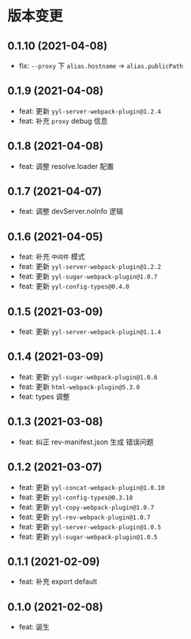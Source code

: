 # 版本变更

## 0.1.10 (2021-04-08)

- fix: `--proxy` 下 `alias.hostname` -> `alias.publicPath`

## 0.1.9 (2021-04-08)

- feat: 更新 `yyl-server-webpack-plugin@1.2.4`
- feat: 补充 `proxy` debug 信息

## 0.1.8 (2021-04-08)

- feat: 调整 resolve.loader 配置

## 0.1.7 (2021-04-07)

- feat: 调整 devServer.noInfo 逻辑

## 0.1.6 (2021-04-05)

- feat: 补充 `中间件` 模式
- feat: 更新 `yyl-server-webpack-plugin@1.2.2`
- feat: 更新 `yyl-sugar-webpack-plugin@1.0.7`
- feat: 更新 `yyl-config-types@0.4.0`

## 0.1.5 (2021-03-09)

- feat: 更新 `yyl-server-webpack-plugin@1.1.4`

## 0.1.4 (2021-03-09)

- feat: 更新 `yyl-sugar-webpack-plugin@1.0.6`
- feat: 更新 `html-webpack-plugin@5.3.0`
- feat: types 调整

## 0.1.3 (2021-03-08)

- feat: 纠正 rev-manifest.json 生成 错误问题

## 0.1.2 (2021-03-07)

- feat: 更新 `yyl-concat-webpack-plugin@1.0.10`
- feat: 更新 `yyl-config-types@0.3.18`
- feat: 更新 `yyl-copy-webpack-plugin@1.0.7`
- feat: 更新 `yyl-rev-webpack-plugin@1.0.7`
- feat: 更新 `yyl-server-webpack-plugin@1.0.5`
- feat: 更新 `yyl-sugar-webpack-plugin@1.0.5`

## 0.1.1 (2021-02-09)

- feat: 补充 export default

## 0.1.0 (2021-02-08)

- feat: 诞生
